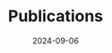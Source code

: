 ---
title: 'Publications'
date: 2024-09-06
type: landing

# # View.
# view: citation

# # Optional header image (relative to `static/media/` folder).
# banner:
#   caption: ''
#   image: ''
# ---

design:
  # Section spacing
  spacing: '5rem'

# Page sections
sections:
#   - block: collection
#     content:
#       title: Publications
#       text: ""
#       filters:
#         folders:
#           - current_projects
#     design:
#       view: article-grid
#       fill_image: true
#       columns: 3
#   - block: collection
#     content:
#       title: Past Projects
#       text: ""
#       filters:
#         folders:
#           - past_projects
#     design:
#       view: article-grid
#       fill_image: true
#       columns: 3
  # - block: collection
  #   content:
  #     title: Publications
  #     text: ""
  #     filters:
  #       folders:
  #         - publications
  #       featured_only: false
  #   design:
  #     view: citation
# Rather than using a citation view, instead use a basic markdown view with manually-added publication information.
  - block: markdown
    design:
      columns: '1'
      css_style: 'max-width: 1200px;'
    content:
      title: Publications
      text: |
        <p><b style="font-size: large;">2024</b>
        <ul>
          <li style="font-size: medium;">Hiep Nguyen, Haiyang Tang, Matthew Alger, Antoine Marchal, <b>Eric G. M. Muller</b>, Cheng Soon Ong, N. M. McClure-Griffiths. TPCNet: Representation learning for HI mapping <i>Monthly Notices of the Royal Astronomical Society, Volume XX, Issue X, November 2024, Pages XXX</i><br><a href="http://arxiv.org/abs/2411.13325">arxiv</a> <a href="https://doi.org/10.48550/arXiv.2411.13325">DOI</a></li>
        </ul>
        </p>
  
---